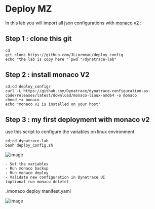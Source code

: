 #  Deploy MZ

In this lab you will import all json configurations with [monaco v2](https://www.dynatrace.com/support/help/manage/configuration-as-code) : 
    

## Step 1 : clone this git  

    cd
    git clone https://github.com/JLLormeau/deploy_config
    echo "the lab is copy here "`pwd`"/dynatrace-lab"
    

## Step 2 : install monaco V2

    cd;cd deploy_config/
    curl -L https://github.com/Dynatrace/dynatrace-configuration-as-code/releases/latest/download/monaco-linux-amd64 -o monaco
    chmod +x monaco
    echo "monaco v2 is installed on your host"
    
## Step 3 : my first deployment with monaco v2 
use this script to configure the variables on linux environment   

    cd;cd dynatrace-lab
    bash deploy_config.sh

![image](https://user-images.githubusercontent.com/40337213/234709653-0d377eea-7bf7-4bac-b49c-bf5b19414a89.png)

    - Set the variables
    - Run monaco backup
    - Run monaco deploy
    - Validate new configuration in Dynatrace UI
    (optional run monaco delete)
    
./monaco deploy manifest.yaml  

![image](https://user-images.githubusercontent.com/40337213/234711096-84d29528-21ba-4e4a-8f91-7af592f81e2e.png)
